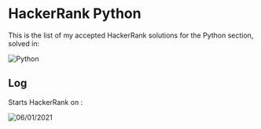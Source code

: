 # HackerRank Python

This is the list of my accepted HackerRank solutions for the Python section, solved in: 

![Python](https://img.shields.io/badge/Python-47C462)


## Log

Starts HackerRank on :

![06/01/2021](https://img.shields.io/badge/06/01/2021-051937)

